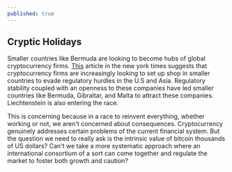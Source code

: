 ```yaml
---
published: true
---
```

## Cryptic Holidays
Smaller countries like Bermuda are looking to become hubs of global cryptocurrency firms. [This](https://www.nytimes.com/2018/07/29/technology/cryptocurrency-bermuda-malta-gibraltar.html) article in the new york times suggests that cryptocurrency firms are increasingly looking to set up shop in smaller countries to evade regulatory hurdles in the U.S and Asia. Regulatory stability coupled with an openness to these companies have led smaller countries like Bermuda, Gibraltar, and Malta to attract these companies. Liechtenstein is also entering the race.

This is concerning because in a race to reinvent everything, whether working or not, we aren't concerned about consequences.  Cryptocurrency genuinely addresses certain problems of the current financial system. But the question we need to really ask is the intrinsic value of bitcoin thousands of US dollars? Can't we take a more systematic approach where an international consortium of a sort can come together and regulate the market to foster both growth and caution?
